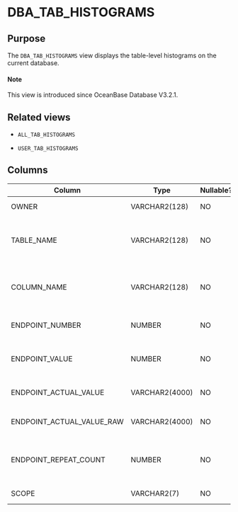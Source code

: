 # DBA_TAB_HISTOGRAMS

## Purpose

The `DBA_TAB_HISTOGRAMS` view displays the table-level histograms on the current database.

<main id="notice" type='explain'>
  <h4>Note</h4>
  <p>This view is introduced since OceanBase Database V3.2.1. </p>
</main>

## Related views

* `ALL_TAB_HISTOGRAMS`

* `USER_TAB_HISTOGRAMS`

## Columns

| Column | Type | Nullable? | Description |
|---------------------------|----------------|------------|---------------|
| OWNER | VARCHAR2(128) | NO | The owner of the histogram. |
| TABLE_NAME | VARCHAR2(128) | NO | The name of the table where the histogram belongs. |
| COLUMN_NAME | VARCHAR2(128) | NO | The name of the column where the histogram belongs. |
| ENDPOINT_NUMBER | NUMBER | NO | The number of bucket accumulations. |
| ENDPOINT_VALUE | NUMBER | NO | The normalized endpoint value of the bucket. |
| ENDPOINT_ACTUAL_VALUE | VARCHAR2(4000) | NO | The endpoint value of the bucket. |
| ENDPOINT_ACTUAL_VALUE_RAW | VARCHAR2(4000) | NO | The binary endpoint value of the bucket. |
| ENDPOINT_REPEAT_COUNT | NUMBER | NO | The number of times that the endpoint value of the bucket appears. |
| SCOPE | VARCHAR2(7) | NO | The scope of the histogram. |

